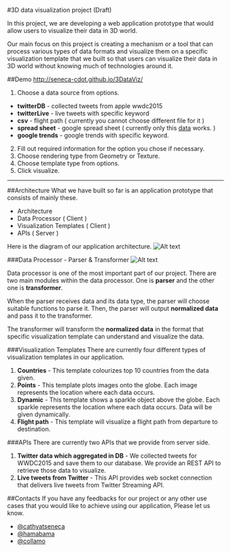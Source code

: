 #3D data visualization project (Draft)

In this project, we are developing a web application prototype that would allow users to visualize their data in 3D world.

Our main focus on this project is creating a mechanism or a tool that can process various types of data formats and visualize them on a specific visualization template that we built so that users can visualize their data in 3D world without knowing much of technologies around it.

##Demo
http://seneca-cdot.github.io/3DataViz/

1. Choose a data source from options.
  - **twitterDB** - collected tweets from apple wwdc2015
  - **twitterLive** - live tweets with specific keyword
  - **csv** - flight path ( currently you cannot choose different file for it )
  - **spread sheet** - google spread sheet ( currently only this [data](https://docs.google.com/spreadsheets/d/13aV2htkF_dYz4uU76mJMhFfDBxrCkD1jJI5ktw4lBLg/pubhtml) works. )
  - **google trends** - google trends with specific keyword.

2. Fill out required information for the option you chose if necessary.
3. Choose rendering type from Geometry or Texture.
4. Choose template type from options.
5. Click visualize.

---
##Architecture
What we have built so far is an application prototype that consists of mainly these.
- Architecture
- Data Processor ( Client )
- Visualization Templates ( Client )
- APIs ( Server )

Here is the diagram of our application architecture.
![Alt text](http://seneca-cdot.github.io/3DataViz/images/3dataviz-architect.png)

###Data Processor - Parser & Transformer
![Alt text](http://seneca-cdot.github.io/3DataViz/images/3dataviz-dataprocessor.png)


Data processor is one of the most important part of our project. There are two main modules within the data processor. One is **parser** and the other one is **transformer**.

When the parser receives data and its data type, the parser will choose suitable functions to parse it. Then, the parser will output **normalized data** and pass it to the transformer.

The transformer will transform the **normalized data** in the format that specific visualization template can understand and visualize the data.
 
###Visualization Templates
There are currently four different types of visualization templates in our application.
  1. **Countries** - This template colourizes top 10 countries from the data given.
  2. **Points** - This template plots images onto the globe. Each image represents the location where each data occurs. 
  3. **Dynamic** - This template shows a sparkle object above the globe. Each sparkle represents the location where each data occurs. Data will be given dynamically.
  4. **Flight path** - This template will visualize a flight path from departure to destination. 
  
###APIs
There are currently two APIs that we provide from server side.
  1. **Twitter data which aggregated in DB** - We collected tweets for WWDC2015 and save them to our database. We provide an REST API to retrieve those data to visualize.
  2. **Live tweets from Twitter** - This API provides web socket connection that delivers live tweets from Twitter Streaming API.

##Contacts
If you have any feedbacks for our project or any other use cases that you would like to achieve using our application, Please let us know.
  - [@cathyatseneca](https://github.com/cathyatseneca)
  - [@hamabama](https://github.com/Hamabama)
  - [@collamo](https://github.com/collamo)
